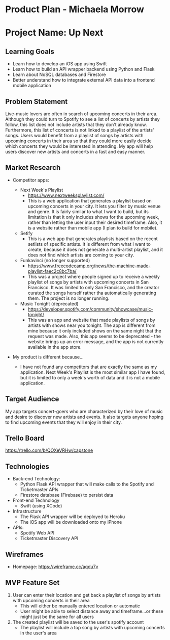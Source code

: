 # Product Plan - Michaela Morrow
# Project Name: Up Next

## Learning Goals
- Learn how to develop an iOS app using Swift
- Learn how to build an API wrapper backend using Python and Flask
- Learn about NoSQL databases and Firestore
- Better understand how to integrate external API data into a frontend mobile application

## Problem Statement

Live-music lovers are often in search of upcoming concerts in their area. Although they could turn to Spotify to see a list of concerts by artists they follow, this list does not include artists that they don't already know. Furthermore, this list of concerts is not linked to a playlist of the artists' songs. Users would benefit from a playlist of songs by artists with upcoming concerts in their area so that they could more easily decide which concerts they would be interested in attending. My app will help users discover new artists and concerts in a fast and easy manner.

## Market Research

- Competitor apps:
    - Next Week's Playlist
      - https://www.nextweeksplaylist.com/
      - This is a web application that generates a playlist based on upcoming concerts in your city. It lets you filter by music venue and genre. It is fairly similar to what I want to build, but its limitation is that it only includes shows for the upcoming week, rather than letting the user input their desired timeframe. Also, it is a website rather than mobile app (I plan to build for mobile).
    - Setify
      - This is a web app that generates playlists based on the recent setlists of specific artists. It is different from what I want to create, because it does not generate a multi-artist playlist, and it does not find which artists are coming to your city.
    - Funkavinci (no longer supported)
      - https://www.freecodecamp.org/news/the-machine-made-playlist-faec2c8bc7ba/
      - This was a project where people signed up to receive a weekly playlist of songs by artists with upcoming concerts in San Francisco. It was limited to only San Francisco, and the creator curated the songs herself rather tha automatically generating them. The project is no longer running.
    - Music Tonight (deprecated)
      - https://developer.spotify.com/community/showcase/music-tonight/
      - This was an app and website that made playlists of songs by artists with shows near you tonight. The app is different from mine because it only included shows on the same night that the request was made. Also, this app seems to be deprecated - the website brings up an error message, and the app is not currently available in the app store.

- My product is different because...
  - I have not found any competitors that are exactly the same as my application. Next Week's Playlist is the most similar app I have found, but it is limited to only a week's worth of data and it is not a mobile application.

## Target Audience

My app targets concert-goers who are characterized by their love of music and desire to discover new artists and events. It also targets anyone hoping to find upcoming events that they will enjoy in their city.

## Trello Board
https://trello.com/b/QOXeVRHw/capstone

## Technologies

- Back-end Technology:
  - Python Flask API wrapper that will make calls to the Spotify and Ticketmaster APIs
  - Firestore database (Firebase) to persist data
- Front-end Technology
  - Swift (using XCode)
- Infrastructure
  - The Flask API wrapper will be deployed to Heroku
  - The iOS app will be downloaded onto my iPhone
- APIs:
  - Spotify Web API
  - Ticketmaster Discovery API

## Wireframes

  - Homepage: https://wireframe.cc/aqdu7v

## MVP Feature Set

1.  User can enter their location and get back a playlist of songs by artists with upcoming concerts in their area
    - This will either be manually entered location or automatic
    - User might be able to select distance away and timeframe...or these might just be the same for all users
2.  The created playlist will be saved to the user's spotify account
    - The playlist will include a top song by artists with upcoming concerts in the user's area